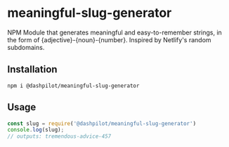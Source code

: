 # meaningful-slug-generator
NPM Module that generates meaningful and easy-to-remember strings, in the form of {adjective}-{noun}-{number}. Inspired by Netlify's random subdomains.

## Installation
```
npm i @dashpilot/meaningful-slug-generator
```

## Usage

```javascript
const slug = require('@dashpilot/meaningful-slug-generator')
console.log(slug);
// outputs: tremendous-advice-457
```
